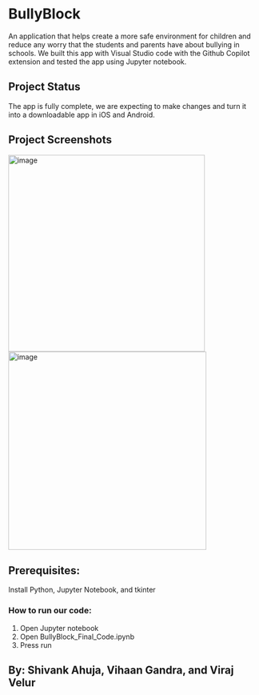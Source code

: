 # BullyBlock

An application that helps create a more safe environment for children and reduce any worry that the students and parents have about bullying in schools. 
We built this app with Visual Studio code with the Github Copilot extension and tested the app using Jupyter notebook.

## Project Status

The app is fully complete, we are expecting to make changes and turn it into a downloadable app in iOS and Android.

## Project Screenshots

<img width="393" alt="image" src="https://github.com/shashivelur/bullyblock/assets/109503/63b60aee-98af-456a-a71a-baa767a7395d">                                                                                                                                                                                
<img width="396" alt="image" src="https://github.com/shashivelur/bullyblock/assets/109503/8b95ab31-2fe1-4204-a5f9-d1d9ab283b14">

## Prerequisites:
Install Python, Jupyter Notebook, and tkinter

### How to run our code:
1. Open Jupyter notebook
2. Open BullyBlock_Final_Code.ipynb
3. Press run

## By: Shivank Ahuja, Vihaan Gandra, and Viraj Velur



